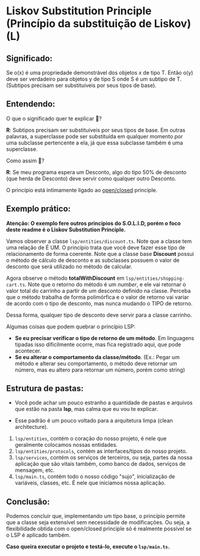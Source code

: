 #  Liskov Substitution Principle (Princípio da substituição de Liskov) (L)

## Significado:
Se o(x) é uma propriedade demonstrável dos objetos x de tipo T. Então o(y) deve ser verdadeiro para objetos y de tipo S onde S é um subtipo de T. (Subtipos precisam ser substituíveis por seus tipos de base).

## Entendendo:
O que o significado quer te explicar 🤔?

**R**: Subtipos precisam ser substituíveis por seus tipos de base. Em outras palavras, a superclasse pode ser substituída em qualquer momento por uma subclasse pertencente a ela, já que essa subclasse também é uma superclasse.

Como assim 🤯?

**R**: Se meu programa espera um Desconto, algo do tipo 50% de desconto (que herda de Desconto) deve servir como qualquer outro Desconto.

O princípio está intimamente ligado ao [open/closed](../ocp/README.md) principle.


## Exemplo prático:
**Atenção: O exemplo fere outros princípios do S.O.L.I.D, porém o foco deste readme é o Liskov Substitution Principle.**

Vamos observer a classe `lsp/entities/discount.ts`. Note que a classe tem uma relação de É UM. O princípio trata que você deve fazer esse tipo de relacionamento de forma coerente. Note que a classe base **Discount** possui o método de cálculo de desconto e as subclasses possuem o valor de desconto que será utilizado no método de calcular.

Agora observe o método **totalWithDiscount** em `lsp/entities/shopping-cart.ts`. Note que o retorno do método é um *number*, e ele vai retornar o valor total do carrinho a partir de um desconto definido na classe. Perceba que o método trabalha de forma polimórfica e o valor de retorno vai variar de acordo com o tipo de desconto, mas nunca mudando o TIPO de retorno.

Dessa forma, qualquer tipo de desconto deve servir para a classe carrinho.

Algumas coisas que podem quebrar o princípio LSP:
- **Se eu precisar verificar o tipo de retorno de um método**. Em linguagens tipadas isso dificilmente ocorre, mas fica registrado aqui, que pode acontecer.
- **Se eu alterar o comportamento da classe/método**. (Ex.: Pegar um método e alterar seu comportamento, o método deve retornar um número, mas eu altero para retornar um número, porém como string)


## Estrutura de pastas:

- Você pode achar um pouco estranho a quantidade de pastas e arquivos que estão na pasta **lsp**, mas calma que eu vou te explicar.

- Esse padrão é um pouco voltado para a arquitetura limpa (clean architecture).

1. `lsp/entities`, contém o coração do nosso projeto, é nele que geralmente colocamos nossas entidades.
2. `lsp/entities/protocols`, contém as interfaces/tipos do nosso projeto.
3. `lsp/services`, contém os serviços de terceiros, ou seja, partes da nossa aplicação que são vitais também, como banco de dados, serviços de mensagem, etc.
4. `lsp/main.ts`, contém todo o nosso código "sujo", inicialização de variáveis, classes, etc. É nele que iniciamos nossa aplicação.


## Conclusão:
Podemos concluir que, implementando um tipo base, o princípio permite que a classe seja extensível sem necessidade de modificações. Ou seja, a flexibilidade obtida com o open/closed principle só é realmente possível se o LSP é aplicado também.


**Caso queira executar o projeto e testá-lo, execute o `lsp/main.ts`.**
